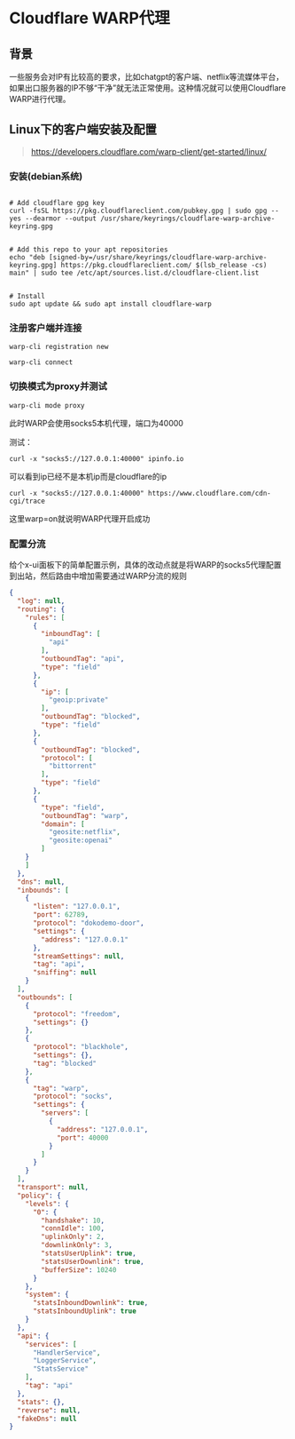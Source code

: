 # Cloudflare WARP代理

## 背景

一些服务会对IP有比较高的要求，比如chatgpt的客户端、netflix等流媒体平台，如果出口服务器的IP不够“干净”就无法正常使用。这种情况就可以使用Cloudflare WARP进行代理。

## Linux下的客户端安装及配置

> https://developers.cloudflare.com/warp-client/get-started/linux/

### 安装(debian系统)

```shell

# Add cloudflare gpg key
curl -fsSL https://pkg.cloudflareclient.com/pubkey.gpg | sudo gpg --yes --dearmor --output /usr/share/keyrings/cloudflare-warp-archive-keyring.gpg


# Add this repo to your apt repositories
echo "deb [signed-by=/usr/share/keyrings/cloudflare-warp-archive-keyring.gpg] https://pkg.cloudflareclient.com/ $(lsb_release -cs) main" | sudo tee /etc/apt/sources.list.d/cloudflare-client.list


# Install
sudo apt update && sudo apt install cloudflare-warp
```

### 注册客户端并连接

`warp-cli registration new`

`warp-cli connect`

### 切换模式为proxy并测试

`warp-cli mode proxy`

此时WARP会使用socks5本机代理，端口为40000

测试：

`curl -x "socks5://127.0.0.1:40000" ipinfo.io`

可以看到ip已经不是本机ip而是cloudflare的ip



`curl -x "socks5://127.0.0.1:40000" https://www.cloudflare.com/cdn-cgi/trace`

这里warp=on就说明WARP代理开启成功



### 配置分流

给个x-ui面板下的简单配置示例，具体的改动点就是将WARP的socks5代理配置到出站，然后路由中增加需要通过WARP分流的规则

```json
{
  "log": null,
  "routing": {
    "rules": [
      {
        "inboundTag": [
          "api"
        ],
        "outboundTag": "api",
        "type": "field"
      },
      {
        "ip": [
          "geoip:private"
        ],
        "outboundTag": "blocked",
        "type": "field"
      },
      {
        "outboundTag": "blocked",
        "protocol": [
          "bittorrent"
        ],
        "type": "field"
      },
      {
        "type": "field",
        "outboundTag": "warp",
        "domain": [
          "geosite:netflix",
          "geosite:openai"
        ]
    }
    ]
  },
  "dns": null,
  "inbounds": [
    {
      "listen": "127.0.0.1",
      "port": 62789,
      "protocol": "dokodemo-door",
      "settings": {
        "address": "127.0.0.1"
      },
      "streamSettings": null,
      "tag": "api",
      "sniffing": null
    }
  ],
  "outbounds": [
    {
      "protocol": "freedom",
      "settings": {}
    },
    {
      "protocol": "blackhole",
      "settings": {},
      "tag": "blocked"
    },
    {
      "tag": "warp",
      "protocol": "socks",
      "settings": {
        "servers": [
          {
            "address": "127.0.0.1",
            "port": 40000
          }
        ]
      }
    }
  ],
  "transport": null,
  "policy": {
    "levels": {
      "0": {
        "handshake": 10,
        "connIdle": 100,
        "uplinkOnly": 2,
        "downlinkOnly": 3,
        "statsUserUplink": true,
        "statsUserDownlink": true,
        "bufferSize": 10240
      }
    },
    "system": {
      "statsInboundDownlink": true,
      "statsInboundUplink": true
    }
  },
  "api": {
    "services": [
      "HandlerService",
      "LoggerService",
      "StatsService"
    ],
    "tag": "api"
  },
  "stats": {},
  "reverse": null,
  "fakeDns": null
}
```

